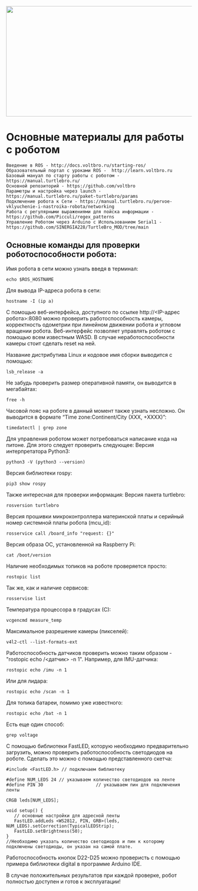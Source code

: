 <img src="https://user-images.githubusercontent.com/57194638/201707251-5aa29404-2494-4e16-be4a-0cd821a1c0d9.png" width="800" height="300">

# Основные материалы для работы с роботом

```
Введение в ROS - http://docs.voltbro.ru/starting-ros/
Образовательный портал с уроками ROS -  http://learn.voltbro.ru
Базовый мануал по старту работы с роботом - https://manual.turtlebro.ru/
Основной репозиторий - https://github.com/voltbro    
Параметры и настройка через launch -  https://manual.turtlebro.ru/paket-turtlebro/params
Подключение робота к Сети - https://manual.turtlebro.ru/pervoe-vklyuchenie-i-nastroika-robota/networking
Работа с регулярными выражениями для пойска информации - https://github.com/Picculi/regex_patterns
Управление Роботом через Arduino с Использованием Serial1 - https://github.com/SINERGIA228/TurtleBro_MOD/tree/main
```
## Основные команды для проверки роботоспособности робота:

Имя робота в сети можно узнать введя в терминал:	
```
echo $ROS_HOSTNAME
```
Для вывода IP-адреса робота в сети:	
```
hostname -I (ip a)
```
С помощью веб-интерфейса, доступного по ссылке http://<IP-адрес робота>:8080 можно проверить работоспособность камеры, корректность одометрии при линейном движении робота и угловом вращении робота. Веб-интерфейс позволяет управлять роботом с помощью всем известным WASD. В случае неработоспособности камеры стоит сделать reset на ней. 

Название дистрибутива Linux и кодовое имя сборки выводится с помощью:	
```
lsb_release -a
```
Не забудь проверить размер оперативной памяти, он выводится в мегабайтах:
```
free -h
```
Часовой пояс на роботе в данный момент также узнать несложно. Он выводится в формате “Time zone:Continent/City (XXX, +XXXX)”:
```
timedatectl | grep zone
```
Для управления роботом может потребоваться написание кода на питоне. Для этого следует проверить следующее:
Версия интерпретатора Python3:	
```
python3 -V (python3 --version)
```
Версия библиотеки rospy:	
```
pip3 show rospy
```
Также интересная для проверки информация:
Версия пакета turtlebro:
```
rosversion turtlebro
```
Версия прошивки микроконтроллера материнской платы и серийный номер системной платы робота (mcu_id):	
```
rosservice call /board_info "request: {}"
```
Версия образа ОС, установленной на Raspberry Pi:
```
cat /boot/version
```

Наличие необходимых топиков на роботе проверяется просто:	
```
rostopic list
```
Так же, как и наличие сервисов:
```
rosservise list
```

Температура процессора в градусах (С):	
```
vcgencmd measure_temp
```

Максимальное разрешение камеры (пикселей):	
```
v4l2-ctl --list-formats-ext
```

Работоспособность датчиков проверить можно таким образом - "rostopic echo /<датчик> -n 1".
Например, для IMU-датчика:	
```
rostopic echo /imu -n 1
```
Или для лидара:	
```
rostopic echo /scan -n 1
```
Для топика батареи, помимо уже известного:	
```
rostopic echo /bat -n 1
```
Есть еще один способ:
```
grep voltage
```

С помощью библиотеки FastLED, которую необходимо предварительно загрузить,  можно проверить работоспособность светодиодов на роботе. Сделать это можно с помощью представленного скетча:
```
#include <FastLED.h> // подключаем библиотеку

#define NUM_LEDS 24 // указываем количество светодиодов на ленте
#define PIN 30                    // указываем пин для подключения ленты

CRGB leds[NUM_LEDS];

void setup() {
   // основные настройки для адресной ленты
   FastLED.addLeds <WS2812, PIN, GRB>(leds, NUM_LEDS).setCorrection(TypicalLEDStrip);
   FastLED.setBrightness(50);
}
//Необходимо указать количество светодиодов и пин к которому подключены светодиоды, он указан на самой плате.
```
Работоспособность кнопок D22-D25 можно проверисть с помощью примера библиотеки digital в программе Arduino IDE. 

В случае положительных результатов при каждой проверке, робот полностью доступен и готов к эксплуатации!

